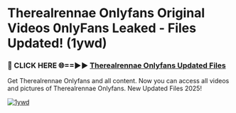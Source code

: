# Therealrennae Onlyfans Original Videos 0nlyFans Leaked - Files Updated! (1ywd)

<h3>🔴 CLICK HERE 🌐==►► <a href="https://tinyurl.com/2m67pmp6" rel="nofollow">Therealrennae Onlyfans Updated Files</a></h3>

Get Therealrennae Onlyfans and all content. Now you can access all videos and pictures of Therealrennae Onlyfans. New Updated Files 2025!

[![1ywd](https://i.imgur.com/H4QAA4z.gif)](https://tinyurl.com/2m67pmp6)